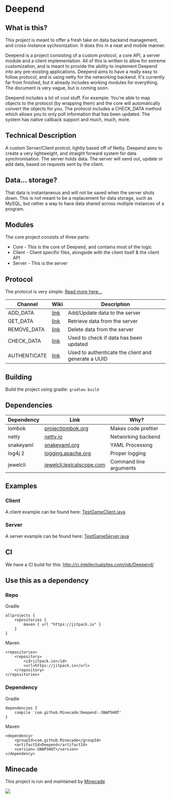 # Deepend

## What is this?
This project is meant to offer a fresh take on data backend management, and cross-instance sychronization. It does this in a neat and mobile manner. 

Deepend is a project consisting of a custom protocol, a core API, a server module and a client implementation. All of this is written to allow for extreme customization, and is meant to provide the ability to implement Deepend into any pre-existing applications. Deepend aims to have a really easy to follow protocol, and is using netty for the networking backend. It's currently far from finished, but it already includes working modules for everything. The document is very vague, but is coming soon.

Deepend includes a lot of cool stuff. For example: You're able to map objects to the protocol (by wrapping them) and the core will automatically convert the objects for you. The protocol includes a CHECK_DATA method which allows you to only poll information that has been updated. The system has native callback support and much, much, more. 

## Technical Description
A custom Server/Client protcol, lightly based off of Netty. Deepend aims to 
create a very lightweight, and straight forward system for data synchronisation.
The server holds data. The server will send out, update or add data, based on
requests sent by the client.

## Data... storage?
That data is instantaneous and will not be saved when the server shuts down. This
is not meant to be a replacement for data storage, such as MySQL, but rather
a way to have data shared across multiple instances of a program.

## Modules
The core project consists of three parts:

* Core - This is the core of Deepend, and contains most of the logic
* Client - Client specific files, alongside with the client itself & the client API
* Server - This is the server

## Protocol
The protocol is very simple: [Read more here...](https://github.com/DeependProject/Deepend/wiki/Protocol)

| Channel | Wiki | Description |
| --- | --- | --- |
| ADD_DATA | [link](https://github.com/DeependProject/Deepend/wiki/ADD_DATA) | Add/Update data to the server |
| GET_DATA | [link](https://github.com/DeependProject/Deepend/wiki/GET_DATA) | Retrieve data from the server |
| REMOVE_DATA | [link](https://github.com/DeependProject/Deepend/wiki/REMOVE_DATA) | Delete data from the server |
| CHECK_DATA | [link](https://github.com/DeependProject/Deepend/wiki/CHECK_DATA) | Used to check if data has been updated |
| AUTHENTICATE | [link](https://github.com/DeependProject/Deepend/wiki/AUTHENTICATE) | Used to authenticate the client and generate a UUID |

## Building
Build the project using gradle: ```gradlew build```

## Dependencies
| Dependency | Link | Why? |
| --- | --- | --- |
| lombok | [projectlombok.org](https://projectlombok.org/) | Makes code prettier |
| netty | [netty.io](http://netty.io) | Networking backend |
| snakeyaml | [snakeyaml.org](http://www.snakeyaml.org/) | YAML Processing |
| log4j 2| [logging.apache.org](http://logging.apache.org/log4j/2.x/) | Proper logging |
| jewelcli | [jewelcli.lexicalscope.com](http://jewelcli.lexicalscope.com) | Command line arguments |

## Examples
### Client
A client example can be found here: [TestGameClient.java](https://github.com/DeependProject/Deepend/blob/master/Client/src/main/java/com/minecade/deepend/client/test/TestGameClient.java)

### Server
A server example can be found here: [TestGameServer.java](https://github.com/DeependProject/Deepend/blob/master/Server/src/main/java/com/minecade/deepend/server/test/TestGameServer.java)

## CI
We have a CI build for this: <http://ci.intellectualsites.com/job/Deepend/>

## Use this as a dependency
### Repo
Gradle
```	
allprojects {
	repositories {
		maven { url "https://jitpack.io" }
	}
}
```
Maven
```
<repositories>
	<repository>
        <id>jitpack.io</id>
	    <url>https://jitpack.io</url>
	</repository>
</repositories>
```
### Dependency
Gradle
```
dependencies {
    compile 'com.github.Minecade:Deepend:-SNAPSHOT'
}
```

Maven
```
<dependency>
    <groupId>com.github.Minecade</groupId>
	<artifactId>Deepend</artifactId>
	<version>-SNAPSHOT</version>
</dependency>
```

## Minecade
This project is run and maintained by [Minecade](http://minecade.com)

![](http://files.enjin.com/265719/images/topMenu/logo_minecade.png)
